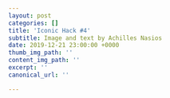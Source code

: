 ```yaml
---
layout: post
categories: []
title: 'Iconic Hack #4'
subtitle: Image and text by Achilles Nasios
date: 2019-12-21 23:00:00 +0000
thumb_img_path: ''
content_img_path: ''
excerpt: ''
canonical_url: ''

---
```

